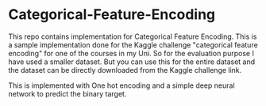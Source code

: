 # Categorical-Feature-Encoding

This repo contains implementation for Categorical Feature Encoding.
This is a sample implementation done for the Kaggle challenge "categorical feature encoding" for one of the courses in my Uni.
So for the evaluation purpose I have used a smaller dataset. But you can use this for the entire dataset and the dataset can be directly downloaded from the Kaggle challenge link.

This is implemented with One hot encoding and a simple deep neural network to predict the binary target. 
